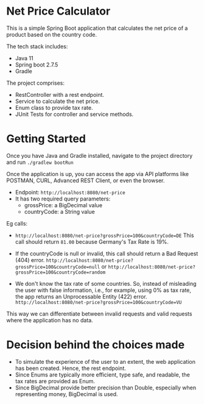 # Net Price Calculator
This is a simple Spring Boot application that calculates the net price of a product based on the country code.

The tech stack includes:
* Java 11
* Spring boot 2.7.5
* Gradle

The project comprises:
* RestController with a rest endpoint.
* Service to calculate the net price.
* Enum class to provide tax rate.
* JUnit Tests for controller and service methods.

# Getting Started
Once you have Java and Gradle installed, navigate to the project directory and run ```./gradlew bootRun```

Once the application is up, you can access the app via API platforms like POSTMAN, CURL, Advanced REST Client, 
or even the browser.

* Endpoint: ```http://localhost:8080/net-price```
* It has two required query parameters:
  * grossPrice: a BigDecimal value
  * countryCode: a String value

Eg calls:
* ```http://localhost:8080/net-price?grossPrice=100&countryCode=DE```
This call should return ```81.00``` because Germany's Tax Rate is 19%.

* If the countryCode is null or invalid, this call should return a Bad Request (404) error.
```http://localhost:8080/net-price?grossPrice=100&countryCode=null``` or
```http://localhost:8080/net-price?grossPrice=100&countryCode=random```

* We don't know the tax rate of some countries. So, instead of misleading the user with false information, 
i.e., for example, using 0% as tax rate, the app returns an Unprocessable Entity (422) error.
```http://localhost:8080/net-price?grossPrice=100&countryCode=VU```

This way we can differentiate between invalid requests and valid requests where the application has no data.

# Decision behind the choices made
* To simulate the experience of the user to an extent, the web application has been created. Hence, the rest endpoint.
* Since Enums are typically more efficient, type safe, and readable, the tax rates are provided as Enum.
* Since BigDecimal provide better precision than Double, especially when representing money, BigDecimal is used.
